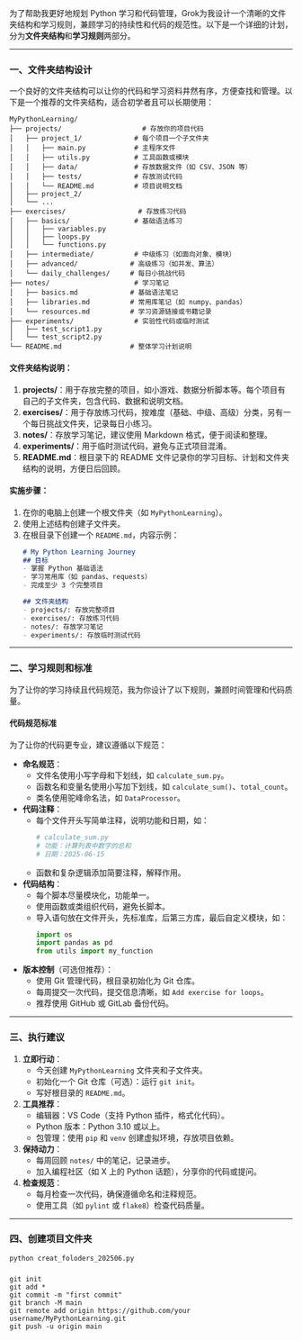 为了帮助我更好地规划 Python 学习和代码管理，Grok为我设计一个清晰的文件夹结构和学习规则，兼顾学习的持续性和代码的规范性。以下是一个详细的计划，分为**文件夹结构**和**学习规则**两部分。

---

### 一、文件夹结构设计
一个良好的文件夹结构可以让你的代码和学习资料井然有序，方便查找和管理。以下是一个推荐的文件夹结构，适合初学者且可以长期使用：

```
MyPythonLearning/
├── projects/                    # 存放你的项目代码
│   ├── project_1/             # 每个项目一个子文件夹
│   │   ├── main.py            # 主程序文件
│   │   ├── utils.py           # 工具函数或模块
│   │   ├── data/              # 存放数据文件（如 CSV、JSON 等）
│   │   ├── tests/             # 存放测试代码
│   │   └── README.md          # 项目说明文档
│   ├── project_2/
│   └── ...
├── exercises/                  # 存放练习代码
│   ├── basics/                # 基础语法练习
│   │   ├── variables.py
│   │   ├── loops.py
│   │   └── functions.py
│   ├── intermediate/          # 中级练习（如面向对象、模块）
│   ├── advanced/             # 高级练习（如并发、算法）
│   └── daily_challenges/     # 每日小挑战代码
├── notes/                     # 学习笔记
│   ├── basics.md             # 基础语法笔记
│   ├── libraries.md          # 常用库笔记（如 numpy、pandas）
│   └── resources.md          # 学习资源链接或书籍记录
├── experiments/               # 实验性代码或临时测试
│   ├── test_script1.py
│   └── test_script2.py
└── README.md                 # 整体学习计划说明
```

#### 文件夹结构说明：
1. **projects/**：用于存放完整的项目，如小游戏、数据分析脚本等。每个项目有自己的子文件夹，包含代码、数据和说明文档。
2. **exercises/**：用于存放练习代码，按难度（基础、中级、高级）分类，另有一个每日挑战文件夹，记录每日小练习。
3. **notes/**：存放学习笔记，建议使用 Markdown 格式，便于阅读和整理。
4. **experiments/**：用于临时测试代码，避免与正式项目混淆。
5. **README.md**：根目录下的 README 文件记录你的学习目标、计划和文件夹结构的说明，方便日后回顾。

#### 实施步骤：
1. 在你的电脑上创建一个根文件夹（如 `MyPythonLearning`）。
2. 使用上述结构创建子文件夹。
3. 在根目录下创建一个 `README.md`，内容示例：
   ```markdown
   # My Python Learning Journey
   ## 目标
   - 掌握 Python 基础语法
   - 学习常用库（如 pandas、requests）
   - 完成至少 3 个完整项目

   ## 文件夹结构
   - projects/: 存放完整项目
   - exercises/: 存放练习代码
   - notes/: 存放学习笔记
   - experiments/: 存放临时测试代码
   ```

---

### 二、学习规则和标准
为了让你的学习持续且代码规范，我为你设计了以下规则，兼顾时间管理和代码质量。

#### 代码规范标准
为了让你的代码更专业，建议遵循以下规范：
- **命名规范**：
  - 文件名使用小写字母和下划线，如 `calculate_sum.py`。
  - 函数名和变量名使用小写加下划线，如 `calculate_sum()`、`total_count`。
  - 类名使用驼峰命名法，如 `DataProcessor`。
- **代码注释**：
  - 每个文件开头写简单注释，说明功能和日期，如：
    ```python
    # calculate_sum.py
    # 功能：计算列表中数字的总和
    # 日期：2025-06-15
    ```
  - 函数和复杂逻辑添加简要注释，解释作用。
- **代码结构**：
  - 每个脚本尽量模块化，功能单一。
  - 使用函数或类组织代码，避免长脚本。
  - 导入语句放在文件开头，先标准库，后第三方库，最后自定义模块，如：
    ```python
    import os
    import pandas as pd
    from utils import my_function
    ```
- **版本控制**（可选但推荐）：
  - 使用 Git 管理代码，根目录初始化为 Git 仓库。
  - 每周提交一次代码，提交信息清晰，如 `Add exercise for loops`。
  - 推荐使用 GitHub 或 GitLab 备份代码。

---

### 三、执行建议
1. **立即行动**：
   - 今天创建 `MyPythonLearning` 文件夹和子文件夹。
   - 初始化一个 Git 仓库（可选）：运行 `git init`。
   - 写好根目录的 `README.md`。
2. **工具推荐**：
   - 编辑器：VS Code（支持 Python 插件，格式化代码）。
   - Python 版本：Python 3.10 或以上。
   - 包管理：使用 `pip` 和 `venv` 创建虚拟环境，存放项目依赖。
3. **保持动力**：
   - 每周回顾 `notes/` 中的笔记，记录进步。
   - 加入编程社区（如 X 上的 Python 话题），分享你的代码或提问。
4. **检查规范**：
   - 每月检查一次代码，确保遵循命名和注释规范。
   - 使用工具（如 `pylint` 或 `flake8`）检查代码质量。

---

### 四、创建项目文件夹
```
python creat_foloders_202506.py
```

### 
``` git
git init
git add *
git commit -m "first commit"
git branch -M main
git remote add origin https://github.com/your username/MyPythonLearning.git
git push -u origin main
```